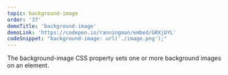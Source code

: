 ```yaml
---
topic: background-image
order: '37'
demoTitle: 'background-image'
demoLink: 'https://codepen.io/ranningman/embed/GRXjbYL'
codeSnippet: "background-image: url('./image.png');"
---
```


The background-image CSS property sets one or more background images on an element.
